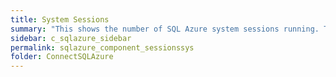 ```yaml
---
title: System Sessions
summary: "This shows the number of SQL Azure system sessions running. This includes any sessions from SQL Azure system processes as well as various SQL Azure agent processes."
sidebar: c_sqlazure_sidebar
permalink: sqlazure_component_sessionssys
folder: ConnectSQLAzure
---
```

